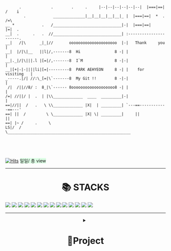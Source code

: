 ```

      .             .        .     .     |--|--|--|--|--|--|  |===|==|   /    i
        .            ______________|__|__|__|__|__|_ |  |===|==|  *  . /=\
__ *            .   /______________________________|-|  |===|==|       |=|  .
__|  .      .   .  //______________________________| :----------------------.
__|   /|\      _|_|//       ooooooooooooooooooooo  |-|   Thank     you      |
__|  |/|\|__   ||l|/,-------8  Hi               8 -| |                      |
__|._|/|\|||.l |[=|/,-------8  I`M              8 -|-|                      |
__|[+|-|-||||li|[=|---------8  PARK AEHYEON     8 -| |    for    visiting   |
_-----.|/| //:\_[=|\`-------8  My Git !!        8 -|-|                      |
 /|  /||//8/ :  8_|\`------ 8ooooooooooooooooooo8 -| |                      |
/=| //||/ |  .  | |\\_____________  ____  _________|-|                      |
==|//||  /   .   \ \\_____________ |X|  | _________| `---==------------==---'
==| ||  /         \ \_____________ |X| \| _________|     ||            ||
==| |~ /     .     \
LS|/  /             \______________________________________________________
                                                                        
     
```
<!-- <div align=center><img src= "https://user-images.githubusercontent.com/101180026/198953084-d51268c2-67cb-4c57-985c-d98c74dd8284.gif" width="150" height="150" /></div>
 -->
<br />

[![Hits](https://hits.seeyoufarm.com/api/count/incr/badge.svg?url=https%3A%2F%2Fgithub.com%2Fpj6577&count_bg=%2379C83D&title_bg=%23555555&icon=askfm.svg&icon_color=%23E7E7E7&title=hits&edge_flat=false)](https://hits.seeyoufarm.com) <span style = 'background-color:dcffe4'>일일/ 총 view</span>

<hr>
<div align=center><h1>📚 STACKS</h1></div>

<div>
<img src="https://img.shields.io/badge/JAVA-007396?style=for-the-badge&logo=java&logoColor=white">
<img src="https://img.shields.io/badge/Spring-6DB33F?style=for-the-badge&logo=Spring&logoColor=white">
<img src="https://img.shields.io/badge/oracle-F80000?style=for-the-badge&logo=oracle&logoColor=white">
<img src="https://img.shields.io/badge/mysql-4479A1?style=for-the-badge&logo=mysql&logoColor=white">
<img src="https://img.shields.io/badge/javascript-F7DF1E?style=for-the-badge&logo=javascript&logoColor=black">
<img src="https://img.shields.io/badge/jquery-0769AD?style=for-the-badge&logo=jquery&logoColor=white">
<img src="https://img.shields.io/badge/react-61DAFB?style=for-the-badge&logo=react&logoColor=black">
<img src="https://img.shields.io/badge/html-E34F26?style=for-the-badge&logo=html5&logoColor=white">
<img src="https://img.shields.io/badge/css-1572B6?style=for-the-badge&logo=css3&logoColor=white">
<img src="https://img.shields.io/badge/bootstrap-7952B3?style=for-the-badge&logo=bootstrap&logoColor=white">
<img src="https://img.shields.io/badge/github-181717?style=for-the-badge&logo=github&logoColor=white">
<img src="https://img.shields.io/badge/linux-FCC624?style=for-the-badge&logo=linux&logoColor=black">
<img src="https://img.shields.io/badge/aws-232F3E?style=for-the-badge&logo=aws&logoColor=white">
<img src="https://img.shields.io/badge/apache tomcat-F8DC75?style=for-the-badge&logo=apachetomcat&logoColor=white">
</div>
 
<hr>
<span align=center>
<details>
 <summary><h1>🎨Project</summary></h1></span>
   <div markdown="1">
<a href = https://github.com/pj6577/myParang><img src= https://cdn.discordapp.com/attachments/961574253113782292/1022088629906067538/1.png  width="150" height="150" ></a>
</div>
</details>

